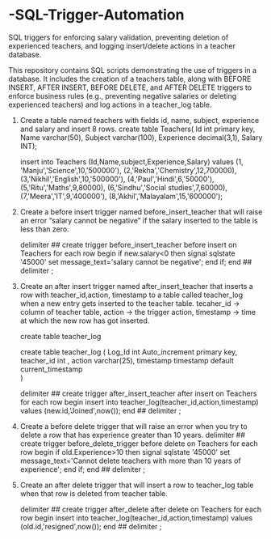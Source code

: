 # -SQL-Trigger-Automation
SQL triggers for enforcing salary validation, preventing deletion of experienced teachers, and logging insert/delete actions in a teacher database.

This repository contains SQL scripts demonstrating the use of triggers in a database. It includes the creation of a teachers table, along with BEFORE INSERT, AFTER INSERT, BEFORE DELETE, and AFTER DELETE triggers to enforce business rules (e.g., preventing negative salaries or deleting experienced teachers) and log actions in a teacher_log table.

1.  Create a table named teachers with fields id, name, subject, experience and salary and insert 8 rows.
   create table Teachers(
   Id int primary key,
   Name varchar(50),
   Subject varchar(100),
   Experience decimal(3,1),
   Salary INT);

    insert into Teachers (Id,Name,subject,Experience,Salary)
    values
    (1, 'Manju','Science',10,'500000'),
    (2,'Rekha','Chemistry',12,700000),
    (3,'Nikhil','English',10,'500000'),
    (4,'Paul','Hindi',6,'50000'),
    (5,'Ritu','Maths',9,80000),
    (6,'Sindhu','Social studies',7,60000),
    (7,'Meera','IT',9,'400000'),
    (8,'Akhil','Malayalam',15,'600000');


  2. Create a before insert trigger named before_insert_teacher that will raise an error “salary cannot be negative” if the salary inserted to the table is less than zero.

      delimiter ##
      create trigger before_insert_teacher
      before insert on Teachers
      for each row
      begin
      	if new.salary<0 then 
          signal sqlstate '45000' set message_text='salary cannot be negative';
          end if;
      end ##
      delimiter ;

3. Create an after insert trigger named after_insert_teacher that inserts a row with teacher_id,action, timestamp to a table called teacher_log when a new entry gets 
   inserted to the teacher table. tecaher_id -> column of teacher table, action -> the trigger action, timestamp -> time at which the new row has got inserted.

   create table teacher_log

   create table teacher_log (
	    Log_Id int Auto_increment primary key,
	    teacher_id int ,
      action varchar(25),
      timestamp timestamp default current_timestamp   
      )

   delimiter ##
   create trigger after_insert_teacher
   after insert on Teachers
   for each row
   begin 
         insert into teacher_log(teacher_id,action,timestamp) values (new.id,'Joined',now());
   end ##
   delimiter ;


4. Create a before delete trigger that will raise an error when you try to delete a row that has experience greater than 10 years.
    delimiter ##
    create trigger before_delete_trigger
    before delete on Teachers
    for each row
    begin 
        if old.Experience>10 then
      	signal sqlstate '45000' 
      	set message_text='Cannot delete teachers with more than 10 years of experience';
      	end if;
    end ##
    delimiter ;

5. Create an after delete trigger that will insert a row to teacher_log table when that row is deleted from teacher table.

    delimiter ##
    create trigger after_delete
    after delete on Teachers
    for each row
    begin 
           insert into teacher_log(teacher_id,action,timestamp) values (old.id,'resigned',now());
    end ##
    delimiter ;

    

    

    
       
